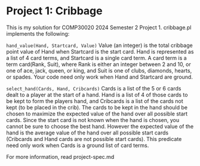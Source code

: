 # Project 1: Cribbage

This is my solution for COMP30020 2024 Semester 2 Project 1. cribbage.pl implements the following:

`hand_value(Hand, Startcard, Value)`
Value (an integer) is the total cribbage point value of Hand when Startcard is the start card. Hand is represented as a list of 4 card terms, and Startcard is a single card term. A card term is a term card(Rank, Suit), where Rank is either an integer between 2 and 10, or one of ace, jack, queen, or king, and Suit is one of clubs, diamonds, hearts, or spades. Your code need only work when Hand and Startcard are ground.

`select_hand(Cards, Hand, Cribcards)`
Cards is a list of the 5 or 6 cards dealt to a player at the start of a hand. Hand is a list of 4 of those cards to be kept to form the players hand, and Cribcards is a list of the cards not kept (to be placed in the crib). The cards to be kept in the hand should be chosen to maximize the expected value of the hand over all possible start cards. Since the start card is not known when the hand is chosen, you cannot be sure to choose the best hand. However the expected value of the hand is the average value of the hand over all possible start cards (Cribcards and Hand cards are not possible start cards). This predicate need only work when Cards is a ground list of card terms.

For more information, read project-spec.md